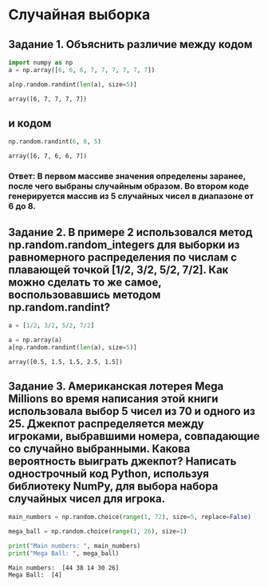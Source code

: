 # Случайная выборка

## Задание 1. Объяснить различие между кодом


```python
import numpy as np
a = np.array([6, 6, 6, 7, 7, 7, 7, 7, 7])
```


```python
a[np.random.randint(len(a), size=5)]
```




    array([6, 7, 7, 7, 7])



## и кодом


```python
np.random.randint(6, 8, 5)
```




    array([6, 7, 6, 6, 7])



### Ответ: В первом массиве значения определены заранее, после чего выбраны случайным образом. Во втором коде генерируется массив из 5 случайных чисел в диапазоне от 6 до 8.

## Задание 2. В примере 2 использовался метод np.random.random_integers для выборки из равномерного распределения по числам с плавающей точкой [1/2, 3/2, 5/2, 7/2]. Как можно сделать то же самое, воспользовавшись методом np.random.randint?


```python
a = [1/2, 3/2, 5/2, 7/2]

a = np.array(a)
a[np.random.randint(len(a), size=5)]
```




    array([0.5, 1.5, 1.5, 2.5, 1.5])



## Задание 3. Американская лотерея Mega Millions во время написания этой книги использовала выбор 5 чисел из 70 и одного из 25. Джекпот распределяется между игроками, выбравшими номера, совпадающие со случайно выбранными. Какова вероятность выиграть джекпот? Написать однострочный код Python, используя библиотеку NumPy, для выбора набора случайных чисел для игрока.


```python
main_numbers = np.random.choice(range(1, 72), size=5, replace=False)

mega_ball = np.random.choice(range(1, 26), size=1)

print("Main numbers: ", main_numbers)
print("Mega Ball: ", mega_ball)
```

    Main numbers:  [44 38 14 30 26]
    Mega Ball:  [4]



```python

```

